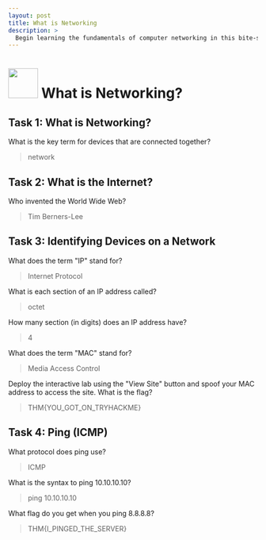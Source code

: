 ```yaml
---
layout: post
title: What is Networking
description: >
  Begin learning the fundamentals of computer networking in this bite-sized and interactive module.
---
```


# <img src="https://i.imgur.com/cdC744Z.png" style="width:60px; hight: 60px;" /> What is Networking? 


##  Task 1: What is Networking?

What is the key term for devices that are connected together?
> network 

## Task 2: What is the Internet?

Who invented the World Wide Web?
>  Tim Berners-Lee

## Task 3: Identifying Devices on a Network

What does the term "IP" stand for?
> Internet Protocol

What is each section of an IP address called?
> octet

How many section (in digits) does an IP address have?
> 4

What does the term "MAC" stand for?
> Media Access Control

Deploy the interactive lab using the "View Site" button and spoof your MAC address to access the site. What is the flag?
> THM{YOU_GOT_ON_TRYHACKME}


## Task 4: Ping (ICMP)

What protocol does ping use?
> ICMP

What is the syntax to ping 10.10.10.10?
> ping 10.10.10.10

What flag do you get when you ping 8.8.8.8?
> THM{I_PINGED_THE_SERVER}

